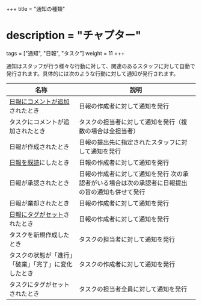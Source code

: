 +++
title = "通知の種類"
# description = "チャプター"
tags = ["通知", "日報", "タスク"]
weight = 11
+++

通知はスタッフが行う様々な行動に対して、関連のあるスタッフに対して自動で発行されます。具体的には次のような行動に対して通知が発行されます。

|名称|説明|
|---|---|
|[日報にコメントが追加](/report/read/detail/comment/)されたとき|日報の作成者に対して通知を発行|
|タスクにコメントが追加されたとき|タスクの担当者に対して通知を発行（複数の場合は全担当者）|
|日報が作成されたとき|日報の提出先に指定されたスタッフに対して通知を発行|
|[日報を既読](/report/read/detail/state/)にしたとき|日報の作成者に対して通知を発行|
|日報が承認されたとき|日報の作成者に対して通知を発行  次の承認者がいる場合は次の承認者に日報提出の旨の通知も併せて発行|
|日報が棄却されたとき|日報の作成者に対して通知を発行|
|[日報にタグがセット](/report/read/detail/other/)されたとき|日報の作成者に対して通知を発行|
|タスクを新規作成したとき|タスクの担当者に対して通知を発行|
|タスクの状態が「進行」「破棄」「完了」に変化したとき|タスクの作成者に対して通知を発行|
|タスクにタグがセットされたとき|タスクの担当者全員に対して通知を発行|
